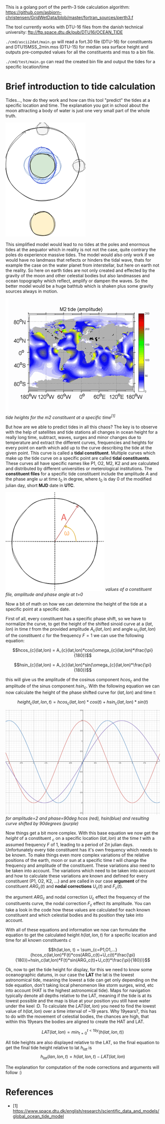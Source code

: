 This is a golang port of the perth-3 tide calculation algorithm: https://github.com/asbjorn-christensen/GridWetData/blob/master/fortran_sources/perth3.f

The tool currently works with DTU-16 files from the danish technical university: ftp://ftp.space.dtu.dk/pub/DTU16/OCEAN_TIDE

`./cmd/ascii2dat/main.go` will read a fort.30 file (DTU-16) for constituents and DTU15MSS_2min.mss (DTU-15) for median sea surface height and outputs pre-computed values for all the constituents and mss to a bin file.

`./cmd/test/main.go` can read the created bin file and output the tides for a specific location/time

# Brief introduction to tide calculation
Tides..., how do they work and how can this tool "predict" the tides at a specific location and time. The explanation you got in school about the moon attracting a body of water is just one very small part of the whole truth.

![Moon Model](./doc/tides_moon.png)

This simplified model would lead to no tides at the poles and enormous tides at the aequator which in reality is not not the case, quite contrary the poles do experience massive tides. The model would also only work if we would have no landmass that reflects or hinders the tidal wave, thats for example the case on the water planet from interstellar, but here on earth not the reality. So here on earth tides are not only created and effected by the gravity of the moon and other celestial bodies but also landmasses and ocean topography which reflect, amplify or dampen the waves. So the better model would be a huge bathtub which is shaken plus some gravity sources always in motion.

![real tides](./doc/tides_real.png)
*tide heights for the m2 constituent at a specific time<sup>[1]</sup>*

But how are we able to predict tides in all this chaos? The key is to observe with the help of satellites and tide stations all changes in ocean height for a really long time, subtract, waves, surges and minor changes due to temperature and extract the different curves, frequencies and heights for every point on earth which add up to the curve describing the tide at the given point. This curve is called a **tidal constituent**. Multiple curves which make up the tide curve on a specific point are called **tidal constituents**. These curves all have specific names like P1, O2, M2, K2 and are calculated and distributed by different universities or meterological institutions. The **constituent files** for a specific tide constituent include the amplitude $A$ and the phase angle $\omega$ at time $t_0$ in degree, where $t_0$ is day 0 of the modified julian day, short **MJD** date in **UTC**.

![values of the constituent files](./doc/ampphase.png)
*values of a constituent file, amplitude and phase angle at t=0*

Now a bit of math on how we can determine the height of the tide at a specific point at a specific date.

First of all, every constituent has a specific phase shift, so we have to normalize the curve, to get the height of the shifted sinoid curve at a $(lat,lon)$ in time $t$ from the provided amplitude $A_{c}(lat,lon)$ and angle $\omega_{c}(lat,lon)$ of the constituent $c$ for the frequency $F=1$ we can use the following equation:

$$hcos_{c}(lat,lon) = A_{c}(lat,lon)*cos(\omega_{c}(lat,lon)*\frac{\pi}{180})$$

$$hsin_{c}(lat,lon) = A_{c}(lat,lon)*sin(\omega_{c}(lat,lon)*\frac{\pi}{180})$$

this will give us the amplitude of the cosinus component $hcos_c$ and the amplitude of the sinus component $hsin_c$. With the following equation we can now calculate the height of the phase shifted curve for $(lat, lon)$ and time $t$:

$$height_c(lat,lon, t) = hcos_c(lat,lon)*cos(t)+hsin_c(lat,lon)*sin(t)$$

![sinus curve](./doc/phaseshift.png)
*for amplitude=2 and phase=90deg hcos (red), hsin(blue) and resulting curve shifted by 90degrees (purple)*

Now things get a bit more complex. With this base equation we now get the $height$ of a constituent $_c$ on a specific location $(lat,lon)$ at the time $t$ with a assumed frequency $F$ of 1, leading to a period of $2\pi$ julian days. Unfortunately every tide constituent has it's own frequency which needs to be known. To make things even more complex variations of the relative positions of the earth, moon or sun at a specific time $t$ will change the frequency and amplitude of the constituent. These variations also need to be taken into account. The variations which need to be taken into account and how to calculate these variations are known and defined for every constituent (P1, O2, K2, ...) and are called in our case **argument** of the constituent $ARG_c(t)$ and **nodal corrections** $U_c(t)$ and $F_c(t)$.

the argument $ARG_c$ and nodal correction $U_c$ effect the frequency of the constituents curve, the nodal correction $F_c$  effect its amplitude. You can take a look in the code how these values are calculated for each known constituent and which celestial bodies and its position they take into account.

With all of these equations and information we now can formulate the equation to get the calculated height $h(lat,lon,t)$ for a specific location and time for all known constituents $c$

$$h(lat,lon, t) = \sum_{c=P1,O1,...}{hcos_c(lat,lon)*F(t)*cos(ARG_c(t)+U_c(t)*\frac{\pi}{180})+hsin_c(lat,lon)*F(t)*sin(ARG_c(t)+U_c(t)*\frac{\pi}{180})}$$ 

Ok, now to get the tide height for display, for this we need to know some oceanographic datums, in our case the **LAT** the lat is the lowest astronomical tide, meaning the lowest a tide can get only depending on the tide equation, don't taking local phenomenon like storm surges, wind, etc into account (HAT is the highest astronomical tide). Maps for navigation typically denote all depths relative to the LAT, meaning if the tide is at its lowest possible and the map is blue at your position you still have water under the keel :D. To calculate the $LAT(lat,lon)$ you need to find the lowest value of $h(lat,lon)$ over a time interval of ~19 years. Why 19years?, this has to do with the movement of celestial bodies, the chances are high, that within this 19years the bodies are aligned to create the HAT and LAT.

$$LAT(lat,lon) = min_{t=0}^{t<19y}{(h(lat,lon, t))}$$

All tide heights are also displayed relative to the LAT, so the final equation to get the final tide height relative to lat $h_{lat}$ is
$$h_{lat}(lan,lon,t) = h(lat,lon,t)-LAT(lat,lon)$$

The explanation for computation of the node corrections and arguments will follow :)

# References
* [1] https://www.space.dtu.dk/english/research/scientific_data_and_models/global_ocean_tide_model
